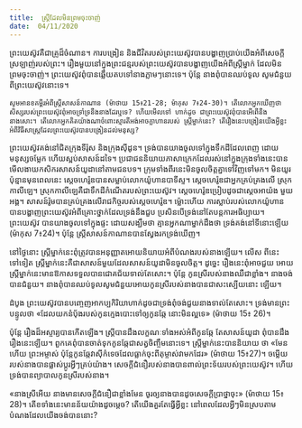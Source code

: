 ```yaml
---
title:  ស្ត្រីដែលមិនព្រមចុះចាញ់
date:  04/11/2020
---
```


ព្រះយេស៊ូវគឺជាគ្រូដ៏ចំណាន។ ការបង្រៀន និងជីវិតរបស់ព្រះយេស៊ូវបានបង្ហាញប្រាប់យើងអំពីសេចក្តីស្រឡាញ់របស់ព្រះ។ រឿងមួយនៅក្នុងព្រះជន្មរបស់ព្រះយេស៊ូវបានបង្ហាញយើងអំពីស្ត្រីម្នាក់ ដែលមិនព្រមចុះចាញ់។ ព្រះយេស៊ូវពុំបានឆ្លើយតបទៅនាងភ្លាមៗនោះទេ។ ប៉ុន្តែ នាងពុំបានឈប់ទូល សូមជំនួយពីព្រះយេស៊ូវនោះទេ។

`សូមអានខគម្ពីរអំពីស្ត្រីសាសន៍កាណាន (ម៉ាថាយ 15៖21-28; ម៉ាកុស 7៖24-30)។ តើលោកអ្នកឃើញថា សិស្សរបស់ព្រះយេស៊ូវពុំអាចទ្រាំទ្រនឹងនាងដែរឬទេ? ហើយមើលទៅ ហាក់ដូច ជាព្រះយេស៊ូវពុំបានអើពើនឹងនាងសោះ។ តើលោកអ្នកគិតយ៉ាងណាចំពោះស្មារតីអង់អាចក្លាហានរបស់ ស្ត្រីម្នាក់នេះ? តើរឿងនេះបង្រៀនយើងអ្វីខ្លះ អំពីវិធីសាស្ត្រដែលព្រះយេស៊ូវបានបង្រៀនដល់មនុស្ស?`

ព្រះយេស៊ូវគង់នៅជិតក្រុងទីរ៉ុស និងក្រុងស៊ីដូន។ ទ្រង់បានយាងចូលទៅក្នុងទឹកដីដែលពេញ ដោយមនុស្សចម្លែក ហើយស្អប់សាសន៍ដទៃ។ ប្រជាជននិយាយភាសាក្រេកដែលរស់នៅក្នុងក្រុងទាំងនេះបានមើលងាយកសិករសាសន៍យូដានៅតាមជនបទ។ ក្រុមទាំងពីរនេះមិនចូលចិត្តគ្នាទៅវិញទៅមក។ មិនយូរប៉ុន្មានមុនពេលនេះ ស្តេចហេរ៉ូឌបានសម្លាប់លោកយ៉ូហានបាទីស្ទ។ ស្តេចហេរ៉ូឌជាអ្នកគ្រប់គ្រងលើ ស្រុកកាលីឡេ។ ស្រុកកាលីឡេគឺជាទឹកដីកំណើតរបស់ព្រះយេស៊ូវ។ ស្តេចហេរ៉ូឌប្រៀបដូចជាស្តេចអាយ៉ង មួយអង្គ។ សាសន៍រ៉ូមបានគ្រប់គ្រងលើរាជកិច្ចរបស់ស្តេចហេរ៉ូឌ។ ម៉្លោះហើយ ការស្លាប់របស់លោកយ៉ូហាន បានបង្ហាញព្រះយេស៊ូវអំពីគ្រោះថ្នាក់ដែលទ្រង់នឹងជួប ប្រសិនបើទ្រង់នៅតែបន្តការអធិប្បាយ។ ព្រះយេស៊ូវ បានយាងចូលទៅក្នុងផ្ទះ ដោយសង្ឃឹមថា គ្មានអ្នកណាម្នាក់ដឹងថា ទ្រង់គង់នៅទីនោះឡើយ (ម៉ាកុស 7៖24)។ ប៉ុន្តែ ស្ត្រីសាសន៍កាណានបានស្វែងរកទ្រង់ឃើញ។

នៅថ្ងៃនោះ ស្ត្រីម្នាក់នេះពុំត្រូវបានអនុញ្ញាតអោយនិយាយអំពីបំណងរបស់នាងឡើយ។ លើស ពីនេះទៅទៀត ស្ត្រីម្នាក់នេះគឺជាសាសន៍មួយដែលសាសន៍យូដាមិនចូលចិត្ត។ ដូច្នេះ រឿងនេះពុំអាចជួយ អោយស្ត្រីម្នាក់នេះមានឱកាសទទួលបានជោគជ័យទាល់តែសោះ។ ប៉ុន្តែ កូនស្រីរបស់នាងឈឺជាខ្លាំង។ នាងចង់បានជំនួយ។ នាងពុំបានឈប់ទូលសូមជំនួយអោយកូនស្រីរបស់នាងបានជាសះស្បើយនោះ ឡើយ។

ដំបូង ព្រះយេស៊ូវបានបញ្ចេញអាកប្បកិរិយាហាក់ដូចជាទ្រង់ពុំចង់ជួយនាងទាល់តែសោះ។ ទ្រង់មានព្រះបន្ទូលថា «ដែលយកនំបុ័ងរបស់កូនក្មេងបោះទៅឲ្យកូនឆ្កែ នោះមិនល្អទេ» (ម៉ាថាយ 15៖ 26)។

ប៉ុន្តែ រឿងដ៏អស្ចារ្យបានកើតឡើង។ ស្ត្រីបានដឹងលក្ខណៈទាំងអស់អំពីកូនឆ្កែ តែសាសន៍យូដា ពុំបានដឹងរឿងនេះឡើយ។ ពួកគេពុំបានចាត់ទុកកូនឆ្កែជាសត្វចិញ្ចឹមនោះទេ។ ស្ត្រីម្នាក់នេះបាននិយាយ ថា «មែនហើយ ព្រះអម្ចាស់ ប៉ុន្តែកូនឆ្កែវាស៊ីកំទេចដែលធ្លាក់ចុះពីតុម្ចាស់វាមកដែរ» (ម៉ាថាយ 15៖27)។ ចម្លើយរបស់នាងបានផ្លាស់ប្តូរអ្វីៗគ្រប់យ៉ាង។ សេចក្តីជំនឿរបស់នាងបានពាល់ព្រះទ័យរបស់ព្រះយេស៊ូវ។ ហើយទ្រង់បានព្យាបាលកូនស្រីរបស់នាង។

«នាងស្រីអើយ នាងមានសេចក្តីជំនឿជាខ្លាំងមែន ចូរឲ្យនាងបានដូចសេចក្តីប្រាថ្នាចុះ» (ម៉ាថាយ 15៖28)។ តើខទាំងនេះមានន័យយ៉ាងដូចម្តេច? តើយើងគួរតែធ្វើអ្វីខ្លះ នៅពេលដែលអ្វីៗមិនស្របតាម បំណងដែលយើងចង់បាននោះ?